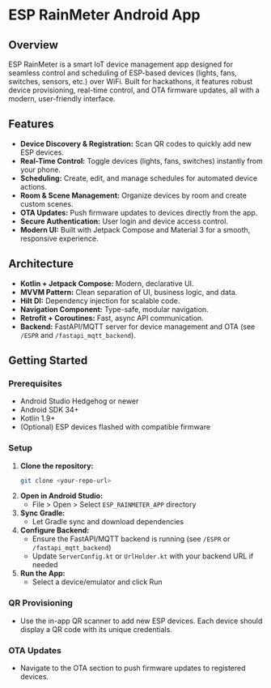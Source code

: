 # ESP RainMeter Android App

## Overview
ESP RainMeter is a smart IoT device management app designed for seamless control and scheduling of ESP-based devices (lights, fans, switches, sensors, etc.) over WiFi. Built for hackathons, it features robust device provisioning, real-time control, and OTA firmware updates, all with a modern, user-friendly interface.

## Features
- **Device Discovery & Registration:** Scan QR codes to quickly add new ESP devices.
- **Real-Time Control:** Toggle devices (lights, fans, switches) instantly from your phone.
- **Scheduling:** Create, edit, and manage schedules for automated device actions.
- **Room & Scene Management:** Organize devices by room and create custom scenes.
- **OTA Updates:** Push firmware updates to devices directly from the app.
- **Secure Authentication:** User login and device access control.
- **Modern UI:** Built with Jetpack Compose and Material 3 for a smooth, responsive experience.

## Architecture
- **Kotlin + Jetpack Compose:** Modern, declarative UI.
- **MVVM Pattern:** Clean separation of UI, business logic, and data.
- **Hilt DI:** Dependency injection for scalable code.
- **Navigation Component:** Type-safe, modular navigation.
- **Retrofit + Coroutines:** Fast, async API communication.
- **Backend:** FastAPI/MQTT server for device management and OTA (see `/ESPR` and `/fastapi_mqtt_backend`).

## Getting Started

### Prerequisites
- Android Studio Hedgehog or newer
- Android SDK 34+
- Kotlin 1.9+
- (Optional) ESP devices flashed with compatible firmware

### Setup
1. **Clone the repository:**
   ```sh
   git clone <your-repo-url>
   ```
2. **Open in Android Studio:**
   - File > Open > Select `ESP_RAINMETER_APP` directory
3. **Sync Gradle:**
   - Let Gradle sync and download dependencies
4. **Configure Backend:**
   - Ensure the FastAPI/MQTT backend is running (see `/ESPR` or `/fastapi_mqtt_backend`)
   - Update `ServerConfig.kt` or `UrlHolder.kt` with your backend URL if needed
5. **Run the App:**
   - Select a device/emulator and click Run

### QR Provisioning
- Use the in-app QR scanner to add new ESP devices. Each device should display a QR code with its unique credentials.

### OTA Updates
- Navigate to the OTA section to push firmware updates to registered devices.

